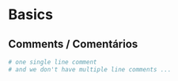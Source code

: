 # Basics

## Comments / Comentários
```python
# one single line comment
# and we don't have multiple line comments ...
```
